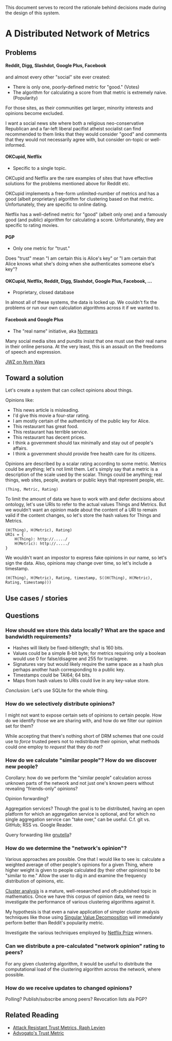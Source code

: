 This document serves to record the rationale behind decisions made during the design of this system.

# A Distributed Network of Metrics

## Problems

#### Reddit, Digg, Slashdot, Google Plus, Facebook

and almost every other "social" site ever created:

- There is only one, poorly-defined metric for "good." (Votes)
- The algorithm for calculating a score from that metric is extremely naive. (Popularity)

For those sites, as their communities get larger, minority interests and opinions become excluded.

I want a social news site where both a religious neo-conservative Republican and a far-left liberal pacifist atheist socialist can find recommended to them links that they would consider "good" and comments that they would not necessarily agree with, but consider on-topic or well-informed.

#### OKCupid, Netflix

- Specific to a single topic.

OKCupid and Netflix are the rare examples of sites that have effective solutions for the problems mentioned above for Reddit etc.

OKCupid implements a free-form unlimited-number of metrics and has a good (albeit proprietary) algorithm for clustering based on that metric. Unfortunately, they are specific to online dating.

Netflix has a well-defined metric for "good" (albeit only one) and a famously good (and public) algorithm for calculating a score. Unfortunately, they are specific to rating movies.

#### PGP

- Only one metric for "trust."

Does "trust" mean "I am certain this is Alice's key" or "I am certain that Alice knows what she's doing when she authenticates someone else's key"?

#### OKCupid, Netflix, Reddit, Digg, Slashdot, Google Plus, Facebook, ...

- Proprietary, closed database

In almost all of these systems, the data is locked up. We couldn't fix the problems or run our own calculation algorithms across it if we wanted to.

#### Facebook and Google Plus

- The "real name" initiative, aka [Nymwars][]

Many social media sites and pundits insist that one must use their real name in their online persona. At the very least, this is an assault on the freedoms of speech and expression.

[JWZ on Nym Wars](http://www.jwz.org/blog/2011/08/nym-wars/)

[Nymwars]: http://en.wikipedia.org/wiki/Nymwars "Wikipedia: Nymwars"

## Toward a solution

Let's create a system that can collect opinions about things.

Opinions like:

- This news article is misleading.
- I'd give this movie a four-star rating.
- I am mostly certain of the authenticity of the public key for Alice.
- This restaurant has great food.
- This restaurant has terrible service.
- This restaurant has decent prices.
- I think a government should tax minimally and stay out of people's affairs.
- I think a government should provide free health care for its citizens.

Opinions are described by a scalar rating according to some metric. Metrics could be anything; let's not limit them. Let's simply say that a metric is a description of the scale used by the scalar. Things could be anything; real things, web sites, people, avatars or public keys that represent people, etc.

	(Thing, Metric, Rating)

To limit the amount of data we have to work with and defer decisions about ontology, let's use URIs to refer to the actual values Things and Metrics. But we wouldn't want an opinion made about the content of a URI to remain valid if the content changes, so let's store the hash values for Things and Metrics.

	(H(Thing), H(Metric), Rating)
	URIs = {
		H(Thing): http://...../
		H(Metric): http://...../
	}

We wouldn't want an impostor to express fake opinions in our name, so let's sign the data. Also, opinions may change over time, so let's include a timestamp.

	(H(Thing), H(Metric), Rating, timestamp, S((H(Thing), H(Metric), Rating, timestamp)))

## Use cases / stories

## Questions

### How should we store this data locally? What are the space and bandwidth requirements?

- Hashes will likely be fixed-bitlength; sha1 is 160 bits. 
- Values could be a simple 8-bit byte; for metrics requiring only a boolean would use 0 for false/disagree and 255 for true/agree.
- Signatures vary but would likely require the same space as a hash plus perhaps another hash corresponding to a public key.
- Timestamps could be TAI64; 64 bits.
- Maps from hash values to URIs could live in any key-value store.

*Conclusion:* Let's use SQLite for the whole thing.

### How do we selectively distribute opinions?

I might not want to expose certain sets of opinions to certain people. How do we identify those we are sharing with, and how do we filter our opinion set for them?

While accepting that there's nothing short of DRM schemes that one could use to *force* trusted peers not to redistribute their opinion, what methods could one employ to *request* that they do not?

### How do we calculate "similar people"? How do we discover new people?

Corollary: how do we perform the "similar people" calculation across unknown parts of the network and not just one's known peers without revealing "friends-only" opinions?

Opinion forwarding?

Aggregation services? Though the goal is to be distributed, having an open platform for which an aggregation service is optional, and for which no single aggregation service can "take over," can be useful. C.f. git vs. GitHub; RSS vs. Google Reader.

Query forwarding like [gnutella][]?

[gnutella]: http://en.wikipedia.org/wiki/Gnutella "Wikipedia: Gnutella"

### How do we determine the "network's opinion"?

Various approaches are possible. One that I would like to see is: calculate a weighted average of other people's opinions for a given Thing, where higher weight is given to people calculated (by their other opinions) to be "similar to me." Allow the user to dig in and examine the frequency distribution of opinions, etc.

[Cluster analysis][] is a mature, well-researched and oft-published topic in mathematics. Once we have this corpus of opinion data, we need to investigate the performance of various clustering algorithms against it.

My hypothesis is that even a naive application of simpler cluster analysis techniques like those using [Singular Value Decomposition][SVD] will immediately perform better than Reddit's popularity metric.

Investigate the various techniques employed by [Netflix Prize][] winners.

[Netflix Prize]: http://en.wikipedia.org/wiki/Netflix_Prize "Wikipedia: Netflix Prize"

### Can we distribute a pre-calculated "network opinion" rating to peers?

For any given clustering algorithm, it would be useful to distribute the computational load of the clustering algorithm across the network, where possible.

[Cluster Analysis]: http://en.wikipedia.org/wiki/Cluster_analysis "Wikipedia: Cluster analysis"

[SVD]: http://en.wikipedia.org/wiki/Singular_value_decomposition "Wikipedia: Singular Value Decomposition"

### How do we receive updates to changed opinions?

Polling? Publish/subscribe among peers? Revocation lists ala PGP?

## Related Reading

- [Attack Resistant Trust Metrics, Raph Levien](http://www.levien.com/thesis/compact.pdf)
- [Advogato's Trust Metric](http://advogato.org/trust-metric.html)
